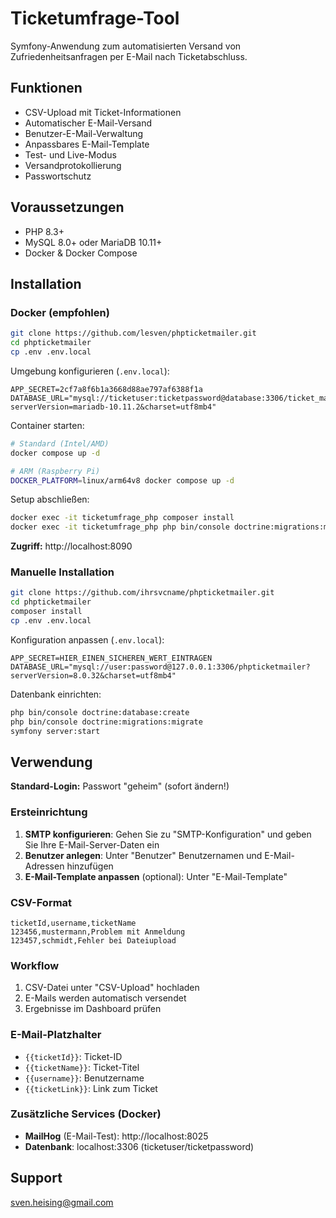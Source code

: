 # Ticketumfrage-Tool

Symfony-Anwendung zum automatisierten Versand von Zufriedenheitsanfragen per E-Mail nach Ticketabschluss.

## Funktionen

- CSV-Upload mit Ticket-Informationen
- Automatischer E-Mail-Versand 
- Benutzer-E-Mail-Verwaltung
- Anpassbares E-Mail-Template
- Test- und Live-Modus
- Versandprotokollierung
- Passwortschutz

## Voraussetzungen

- PHP 8.3+
- MySQL 8.0+ oder MariaDB 10.11+
- Docker & Docker Compose

## Installation

### Docker (empfohlen)

```bash
git clone https://github.com/lesven/phpticketmailer.git
cd phpticketmailer
cp .env .env.local
```

Umgebung konfigurieren (`.env.local`):
```env
APP_SECRET=2cf7a8f6b1a3668d88ae797af6388f1a
DATABASE_URL="mysql://ticketuser:ticketpassword@database:3306/ticket_mailer_db?serverVersion=mariadb-10.11.2&charset=utf8mb4"
```

Container starten:
```bash
# Standard (Intel/AMD)
docker compose up -d

# ARM (Raspberry Pi)
DOCKER_PLATFORM=linux/arm64v8 docker compose up -d
```

Setup abschließen:
```bash
docker exec -it ticketumfrage_php composer install
docker exec -it ticketumfrage_php php bin/console doctrine:migrations:migrate --no-interaction
```

**Zugriff:** http://localhost:8090

### Manuelle Installation

```bash
git clone https://github.com/ihrsvcname/phpticketmailer.git
cd phpticketmailer
composer install
cp .env .env.local
```

Konfiguration anpassen (`.env.local`):
```env
APP_SECRET=HIER_EINEN_SICHEREN_WERT_EINTRAGEN
DATABASE_URL="mysql://user:password@127.0.0.1:3306/phpticketmailer?serverVersion=8.0.32&charset=utf8mb4"
```

Datenbank einrichten:
```bash
php bin/console doctrine:database:create
php bin/console doctrine:migrations:migrate
symfony server:start
```

## Verwendung

**Standard-Login:** Passwort "geheim" (sofort ändern!)

### Ersteinrichtung
1. **SMTP konfigurieren**: Gehen Sie zu "SMTP-Konfiguration" und geben Sie Ihre E-Mail-Server-Daten ein
2. **Benutzer anlegen**: Unter "Benutzer" Benutzernamen und E-Mail-Adressen hinzufügen
3. **E-Mail-Template anpassen** (optional): Unter "E-Mail-Template"

### CSV-Format
```csv
ticketId,username,ticketName
123456,mustermann,Problem mit Anmeldung
123457,schmidt,Fehler bei Dateiupload
```

### Workflow
1. CSV-Datei unter "CSV-Upload" hochladen
2. E-Mails werden automatisch versendet
3. Ergebnisse im Dashboard prüfen

### E-Mail-Platzhalter
- `{{ticketId}}`: Ticket-ID
- `{{ticketName}}`: Ticket-Titel  
- `{{username}}`: Benutzername
- `{{ticketLink}}`: Link zum Ticket

### Zusätzliche Services (Docker)
- **MailHog** (E-Mail-Test): http://localhost:8025
- **Datenbank**: localhost:3306 (ticketuser/ticketpassword)

## Support

sven.heising@gmail.com